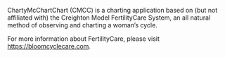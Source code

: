 ChartyMcChartChart (CMCC) is a charting application based on (but not affiliated with) the Creighton Model FertilityCare System, an all natural method of observing and charting a woman’s cycle.

For more information about FertilityCare, please visit https://bloomcyclecare.com.
